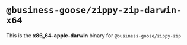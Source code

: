 # `@business-goose/zippy-zip-darwin-x64`

This is the **x86_64-apple-darwin** binary for `@business-goose/zippy-zip`
